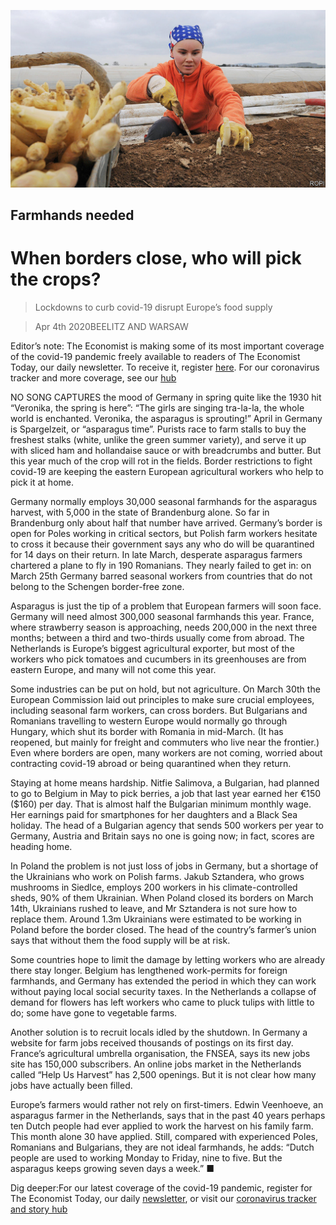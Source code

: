 ![](./images/20200404_EUP001_0.jpg)

## Farmhands needed

# When borders close, who will pick the crops?

> Lockdowns to curb covid-19 disrupt Europe’s food supply

> Apr 4th 2020BEELITZ AND WARSAW

Editor’s note: The Economist is making some of its most important coverage of the covid-19 pandemic freely available to readers of The Economist Today, our daily newsletter. To receive it, register [here](https://www.economist.com//newslettersignup). For our coronavirus tracker and more coverage, see our [hub](https://www.economist.com//coronavirus)

NO SONG CAPTURES the mood of Germany in spring quite like the 1930 hit “Veronika, the spring is here”: “The girls are singing tra-la-la, the whole world is enchanted. Veronika, the asparagus is sprouting!” April in Germany is Spargelzeit, or “asparagus time”. Purists race to farm stalls to buy the freshest stalks (white, unlike the green summer variety), and serve it up with sliced ham and hollandaise sauce or with breadcrumbs and butter. But this year much of the crop will rot in the fields. Border restrictions to fight covid-19 are keeping the eastern European agricultural workers who help to pick it at home.

Germany normally employs 30,000 seasonal farmhands for the asparagus harvest, with 5,000 in the state of Brandenburg alone. So far in Brandenburg only about half that number have arrived. Germany’s border is open for Poles working in critical sectors, but Polish farm workers hesitate to cross it because their government says any who do will be quarantined for 14 days on their return. In late March, desperate asparagus farmers chartered a plane to fly in 190 Romanians. They nearly failed to get in: on March 25th Germany barred seasonal workers from countries that do not belong to the Schengen border-free zone.

Asparagus is just the tip of a problem that European farmers will soon face. Germany will need almost 300,000 seasonal farmhands this year. France, where strawberry season is approaching, needs 200,000 in the next three months; between a third and two-thirds usually come from abroad. The Netherlands is Europe’s biggest agricultural exporter, but most of the workers who pick tomatoes and cucumbers in its greenhouses are from eastern Europe, and many will not come this year.

Some industries can be put on hold, but not agriculture. On March 30th the European Commission laid out principles to make sure crucial employees, including seasonal farm workers, can cross borders. But Bulgarians and Romanians travelling to western Europe would normally go through Hungary, which shut its border with Romania in mid-March. (It has reopened, but mainly for freight and commuters who live near the frontier.) Even where borders are open, many workers are not coming, worried about contracting covid-19 abroad or being quarantined when they return.

Staying at home means hardship. Nitfie Salimova, a Bulgarian, had planned to go to Belgium in May to pick berries, a job that last year earned her €150 ($160) per day. That is almost half the Bulgarian minimum monthly wage. Her earnings paid for smartphones for her daughters and a Black Sea holiday. The head of a Bulgarian agency that sends 500 workers per year to Germany, Austria and Britain says no one is going now; in fact, scores are heading home.

In Poland the problem is not just loss of jobs in Germany, but a shortage of the Ukrainians who work on Polish farms. Jakub Sztandera, who grows mushrooms in Siedlce, employs 200 workers in his climate-controlled sheds, 90% of them Ukrainian. When Poland closed its borders on March 14th, Ukrainians rushed to leave, and Mr Sztandera is not sure how to replace them. Around 1.3m Ukrainians were estimated to be working in Poland before the border closed. The head of the country’s farmer’s union says that without them the food supply will be at risk.

Some countries hope to limit the damage by letting workers who are already there stay longer. Belgium has lengthened work-permits for foreign farmhands, and Germany has extended the period in which they can work without paying local social security taxes. In the Netherlands a collapse of demand for flowers has left workers who came to pluck tulips with little to do; some have gone to vegetable farms.

Another solution is to recruit locals idled by the shutdown. In Germany a website for farm jobs received thousands of postings on its first day. France’s agricultural umbrella organisation, the FNSEA, says its new jobs site has 150,000 subscribers. An online jobs market in the Netherlands called “Help Us Harvest” has 2,500 openings. But it is not clear how many jobs have actually been filled.

Europe’s farmers would rather not rely on first-timers. Edwin Veenhoeve, an asparagus farmer in the Netherlands, says that in the past 40 years perhaps ten Dutch people had ever applied to work the harvest on his family farm. This month alone 30 have applied. Still, compared with experienced Poles, Romanians and Bulgarians, they are not ideal farmhands, he adds: “Dutch people are used to working Monday to Friday, nine to five. But the asparagus keeps growing seven days a week.” ■

Dig deeper:For our latest coverage of the covid-19 pandemic, register for The Economist Today, our daily [newsletter](https://www.economist.com//newslettersignup), or visit our [coronavirus tracker and story hub](https://www.economist.com//coronavirus)